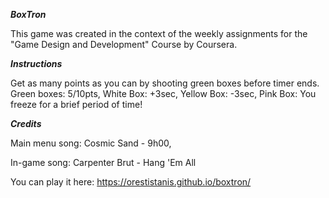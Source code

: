 
***BoxTron***

This game was created in the context of the weekly assignments for the "Game Design and Development" Course by Coursera.

***Instructions*** 

Get as many points as you can by shooting green boxes before timer ends. 
Green boxes: 5/10pts, White Box: +3sec, Yellow Box: -3sec, Pink Box: You freeze for a brief period of time!

***Credits***

Main menu song: Cosmic Sand - 9h00, 

In-game song: Carpenter Brut - Hang 'Em All

You can play it here: https://orestistanis.github.io/boxtron/

